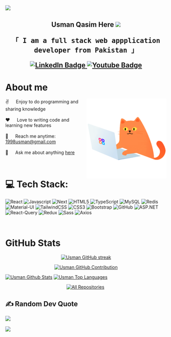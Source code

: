<!-- Introduction -->
<img src="https://user-images.githubusercontent.com/73097560/115834477-dbab4500-a447-11eb-908a-139a6edaec5c.gif"> 
<h2 align="center">
Usman Qasim Here <img src="https://media.giphy.com/media/WUlplcMpOCEmTGBtBW/giphy.gif" width="30">
<p align="center"> 
  <samp>
    「 I am a full stack web appplication developer from <b>Pakistan</b> 」
  </samp>
</p>
<div align="center">
  <a href="https://www.linkedin.com/in/qasimusman/">
    <img src="https://img.shields.io/badge/LinkedIn-blue?style=for-the-badge&logo=linkedin&logoColor=white" alt="LinkedIn Badge"/>
  </a>
  <a href="mailto:1998usman@gmail.com">
    <img src="https://img.shields.io/badge/Gmail-D14836?style=for-the-badge&logo=gmail&logoColor=white" alt="Youtube Badge"/>
  </a>
</div>
</h2>

# About me

<p>
 <img align="right" width="250" src="./assets/cat_gif.gif" alt="Coding gif" />
  
 ✌️ &emsp; Enjoy to do programming and sharing knowledge <br/><br/>
 ❤️ &emsp; Love to writing code and learning new features<br/><br/>
 📧 &emsp; Reach me anytime: 1998usman@gmail.com<br/><br/>
 💬 &emsp; Ask me about anything [here](https://github.com/UsmanQasim/UsmanQasim/issues)
</p>

<br/>

# 💻 Tech Stack:

![React](https://img.shields.io/badge/react.js-%23ED8B00.svg?style=for-the-badge&logo=react&logoColor=white)
![Javascript](https://img.shields.io/badge/javascript-%236DB33F.svg?style=for-the-badge&logo=javascript&logoColor=white)
![Next](https://img.shields.io/badge/nextjs-%23000000.svg?style=for-the-badge&logo=next.js&logoColor=white)
![HTML5](https://img.shields.io/badge/html5-%23E34F26.svg?style=for-the-badge&logo=html5&logoColor=white)
![TypeScript](https://img.shields.io/badge/typescript-%230072C6.svg?style=for-the-badge&logo=typescript&logoColor=white)
![MySQL](https://img.shields.io/badge/mysql-%234479A1.svg?style=for-the-badge&logo=mysql&logoColor=white)
![Redis](https://img.shields.io/badge/redis-%23DC382D.svg?style=for-the-badge&logo=redis&logoColor=white)
![Material-UI](https://img.shields.io/badge/Material%20UI-%230081CB.svg?style=for-the-badge&logo=mui&logoColor=white)
![TailwindCSS](https://img.shields.io/badge/tailwindcss-%2338B2AC.svg?style=for-the-badge&logo=tailwind-css&logoColor=white)
![CSS3](https://img.shields.io/badge/css3-%231572B6.svg?style=for-the-badge&logo=css3&logoColor=white)
![Bootstrap](https://img.shields.io/badge/bootstrap-%237952B3.svg?style=for-the-badge&logo=bootstrap&logoColor=white)
![GitHub](https://img.shields.io/badge/github-%23121011.svg?style=for-the-badge&logo=github&logoColor=white)
![ASP.NET](https://img.shields.io/badge/ASP.NET-%235C2D91.svg?style=for-the-badge&logo=dot-net&logoColor=white)
![React-Query](https://img.shields.io/badge/React--Query-%236482F5?style=for-the-badge&logo=react-query&logoColor=white)
![Redux](https://img.shields.io/badge/redux-%23764ABC.svg?style=for-the-badge&logo=redux&logoColor=white)
![Sass](https://img.shields.io/badge/sass-%23CC6699.svg?style=for-the-badge&logo=sass&logoColor=white)
![Axios](https://img.shields.io/badge/axios-%23A62324.svg?style=for-the-badge&logo=axios&logoColor=white)

<br>

# GitHub Stats

<p align="center">
  <a href="https://github.com/usmanqasim">
    <img src="https://github-readme-streak-stats.herokuapp.com/?user=usmanqasim&theme=radical&border=7F3FBF&background=0D1117" alt="Usman GitHub streak"/>
  </a>
</p>

<p align="center">
  <a href="https://github.com/usmanqasim">
    <img src="https://github-profile-summary-cards.vercel.app/api/cards/profile-details?username=usmanqasim&theme=radical" alt="Usman GitHub Contribution"/>
  </a>
</p>

<a> 
    <a href="https://github.com/usmanqasim"><img alt="Usman Github Stats" src="https://denvercoder1-github-readme-stats.vercel.app/api?username=usmanqasim&show_icons=true&count_private=true&theme=react&border_color=7F3FBF&bg_color=0D1117&title_color=F85D7F&icon_color=F8D866" height="192px" width="49.5%"/></a>
  <a href="https://github.com/usmanqasim"><img alt="Usman Top Languages" src="https://denvercoder1-github-readme-stats.vercel.app/api/top-langs/?username=usmanqasim&langs_count=8&layout=compact&theme=react&border_color=7F3FBF&bg_color=0D1117&title_color=F85D7F&icon_color=F8D866" height="192px" width="49.5%"/></a>
  <br/>
</a>
<p align="center">
  <a href="https://github.com/usmanqasim?tab=repositories" target="_blank"><img alt="All Repositories" title="All Repositories" src="https://img.shields.io/badge/-All%20Repos-2962FF?style=for-the-badge&logo=koding&logoColor=white"/></a>
  <img src="https://komarev.com/ghpvc/?username=usmanqasim&style=flat-square&color=blue" alt=""/>
</p>

## ✍️ Random Dev Quote

![](https://quotes-github-readme.vercel.app/api?type=horizontal&theme=radical)
<br>

<img src="https://user-images.githubusercontent.com/73097560/115834477-dbab4500-a447-11eb-908a-139a6edaec5c.gif">
